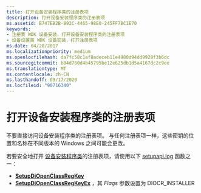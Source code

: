 ```yaml
---
title: 打开设备安装程序类的注册表项
description: 打开设备安装程序类的注册表项
ms.assetid: B747EB2B-892C-4465-98E0-245FF7BC1E70
keywords:
- 注册表 WDK 设备安装，打开设备安装程序类的注册表项
- 设备设置类 WDK 设备安装，打开注册表项
ms.date: 04/20/2017
ms.localizationpriority: medium
ms.openlocfilehash: da7fc58c1af8adeceb11e4980d94dd9928f3b6dc
ms.sourcegitcommit: b84d760d4b45795be12e625db1d5a4167dc2c9ee
ms.translationtype: MT
ms.contentlocale: zh-CN
ms.lasthandoff: 09/17/2020
ms.locfileid: "90716340"
---
```

# <a name="opening-registry-keys-for-a-device-setup-class"></a>打开设备安装程序类的注册表项


不要直接访问设备安装程序类的注册表项。 与任何注册表项一样，这些密钥的位置和名称在不同版本的 Windows 之间可能会更改。

若要安全地打开 [设备安装程序类](./overview-of-device-setup-classes.md)的注册表项，请使用以下 [setupapi.log](setupapi.md) 函数之一：

-   [**SetupDiOpenClassRegKey**](/windows/win32/api/setupapi/nf-setupapi-setupdiopenclassregkey)
-   [**SetupDiOpenClassRegKeyEx**](/windows/win32/api/setupapi/nf-setupapi-setupdiopenclassregkeyexa) ，其 *Flags* 参数设置为 DIOCR_INSTALLER

 


